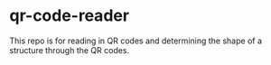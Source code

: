 # qr-code-reader
This repo is for reading in QR codes and determining the shape of a structure through the QR codes. 

